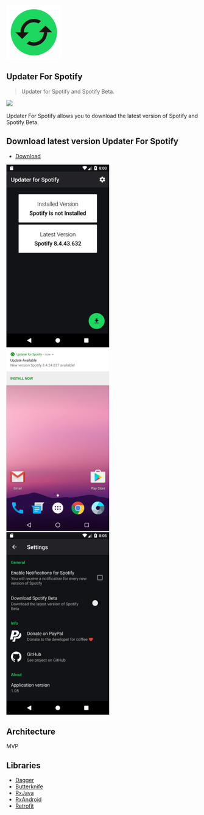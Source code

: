 ![](https://github.com/2Ra66it/updater-for-spotify/blob/master/app/src/main/res/mipmap-xxhdpi/ic_launcher.png)
## Updater For Spotify 
> Updater for Spotify and Spotify Beta.

<a target="_blank" href="https://www.paypal.me/2Ra66it" title="Donate using PayPal"><img src="https://img.shields.io/badge/paypal-donate-yellow.svg" /></a>

Updater For Spotify allows you to download the latest version of Spotify and Spotify Beta.

## Download latest version Updater For Spotify
* [Download](https://github.com/2Ra66it/updater-for-spotify/raw/master/app/release/app-release.apk)


<img src="https://github.com/2Ra66it/updater-for-spotify/raw/master/screenshots/Screenshot_1520452854.png" width="270"> <img src="https://github.com/2Ra66it/updater-for-spotify/raw/master/screenshots/Screenshot_1508176076.png" width="270"> <img src="https://github.com/2Ra66it/updater-for-spotify/raw/master/screenshots/Screenshot_1520453120.png" width="270">

## Architecture
MVP

## Libraries
* [Dagger](https://github.com/google/dagger)
* [Butterknife](https://github.com/JakeWharton/butterknife)
* [RxJava](https://github.com/ReactiveX/RxJava)
* [RxAndroid](https://github.com/ReactiveX/RxAndroid)
* [Retrofit](https://github.com/square/retrofit)
